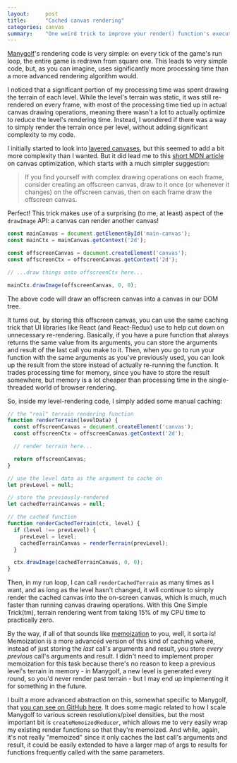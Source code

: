 ```yaml
---
layout:     post
title:      "Cached canvas rendering"
categories: canvas
summary:    "One weird trick to improve your render() function's execution time!"
---
```


[Manygolf](https://manygolf.club)'s rendering code is very simple: on every tick of the game's run loop, the entire game is redrawn from square one. This leads to very simple code, but, as you can imagine, uses significantly more processing time than a more advanced rendering algorithm would.

I noticed that a significant portion of my processing time was spent drawing the terrain of each level. While the level's terrain was static, it was still re-rendered on every frame, with most of the processing time tied up in actual canvas drawing operations, meaning there wasn't a lot to actually optimize to reduce the level's rendering time. Instead, I wondered if there was a way to simply render the terrain once per level, without adding significant complexity to my code.

I initially started to look into [layered canvases](http://www.ibm.com/developerworks/library/wa-canvashtml5layering/), but this seemed to add a bit more complexity than I wanted. But it did lead me to this [short MDN article](https://developer.mozilla.org/en-US/docs/Web/API/Canvas_API/Tutorial/Optimizing_canvas) on canvas optimization, which starts with a much simpler suggestion:

> If you find yourself with complex drawing operations on each frame, consider creating an offscreen canvas, draw to it once (or whenever it changes) on the offscreen canvas, then on each frame draw the offscreen canvas.

Perfect! This trick makes use of a surprising (to me, at least) aspect of the `drawImage` API: a canvas can render another canvas!

```js
const mainCanvas = document.getElementById('main-canvas');
const mainCtx = mainCanvas.getContext('2d');

const offscreenCanvas = document.createElement('canvas');
const offscreenCtx = offscreenCanvas.getContext('2d');

// ...draw things onto offscreenCtx here...

mainCtx.drawImage(offscreenCanvas, 0, 0);
```

The above code will draw an offscreen canvas into a canvas in our DOM tree.

It turns out, by storing this offscreen canvas, you can use the same caching trick that UI libraries like React (and React-Redux) use to help cut down on unnecessary re-rendering. Basically, if you have a pure function that always returns the same value from its arguments, you can store the arguments and result of the last call you make to it. Then, when you go to run your function with the same arguments as you've previously used, you can look up the result from the store instead of actually re-running the function. It trades processing time for memory, since you have to store the result somewhere, but memory is a lot cheaper than processing time in the single-threaded world of browser rendering.

So, inside my level-rendering code, I simply added some manual caching:

```js
// the "real" terrain rendering function
function renderTerrain(levelData) {
  const offscreenCanvas = document.createElement('canvas');
  const offscreenCtx = offscreenCanvas.getContext('2d');

  // render terrain here...

  return offscreenCanvas;
}

// use the level data as the argument to cache on
let prevLevel = null;

// store the previously-rendered
let cachedTerrainCanvas = null;

// the cached function
function renderCachedTerrain(ctx, level) {
  if (level !== prevLevel) {
    prevLevel = level;
    cachedTerrainCanvas = renderTerrain(prevLevel);
  }

  ctx.drawImage(cachedTerrainCanvas, 0, 0);
}
```

Then, in my run loop, I can call `renderCachedTerrain` as many times as I want, and as long as the level hasn't changed, it will continue to simply render the cached canvas into the on-screen canvas, which is much, much faster than running canvas drawing operations. With this One Simple Trick(tm), terrain rendering went from taking 15% of my CPU time to practically zero.

By the way, if all of that sounds like [memoization](https://en.wikipedia.org/wiki/Memoization) to you, well, it sorta is! Memoization is a more advanced version of this kind of caching where, instead of just storing the *last* call's arguments and result, you store *every previous* call's arguments and result. I didn't need to implement proper memoization for this task because there's no reason to keep a previous level's terrain in memory - in Manygolf, a new level is generated every round, so you'd never render past terrain - but I may end up implementing it for something in the future.

I built a more advanced abstraction on this, somewhat specific to Manygolf, that [you can see on GitHub here](https://github.com/thomasboyt/manygolf/compare/ba677828fa777158c2f3977119b24e2c45a6e1d8...bd77dc9ebbcc34dfe4a8943113ef51a19ed5f87e). It does some magic related to how I scale Manygolf to various screen resolutions/pixel densities, but the most important bit is `createMemoizedReducer`, which allows me to very easily wrap my existing render functions so that they're memoized. And while, again, it's not really "memoized" since it only caches the last call's arguments and result, it could be easily extended to have a larger map of args to results for functions frequently called with the same parameters.